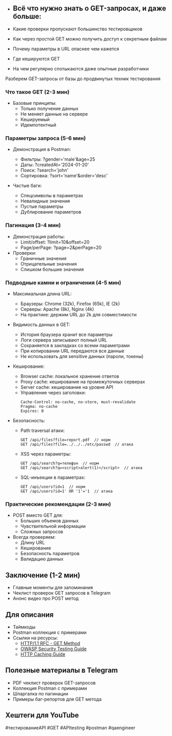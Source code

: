 
- ## Всё что нужно знать о GET-запросах, и даже больше:

- Какие проверки пропускают большинство тестировщиков
- Как через простой GET можно получить доступ к секретным файлам
- Почему параметры в URL опаснее чем кажется
- Где кешируются GET
- На чем регулярно спотыкаются даже опытные разработчики

Разберем GET-запросы от базы до продвинутых техник тестирования
### Что такое GET (2-3 мин)
- Базовые принципы:
  - Только получение данных
  - Не меняет данные на сервере
  - Кешируемый
  - Идемпотентный

### Параметры запроса (5-6 мин)
- Демонстрация в Postman:
  - Фильтры: ?gender='male'&age=25
  - Даты: ?createdAt='2024-01-20'
  - Поиск: ?search='john'
  - Сортировка: ?sort='name'&order='desc'

- Частые баги:
  - Спецсимволы в параметрах
  - Невалидные значения
  - Пустые параметры
  - Дублирование параметров

### Пагинация (3-4 мин)
- Демонстрация работы:
  - Limit/offset: ?limit=10&offset=20
  - Page/perPage: ?page=2&perPage=20
- Проверки:
  - Граничные значения
  - Отрицательные значения
  - Слишком большие значения

### Подводные камни и ограничения (4-5 мин)

- Максимальная длина URL:
  - Браузеры: Chrome (32k), Firefox (65k), IE (2k)
  - Серверы: Apache (8k), Nginx (4k)
  - На практике: держим URL до 2k для совместимости

- Видимость данных в GET:
  - История браузера хранит все параметры
  - Логи сервера записывают полный URL
  - Сохраняется в закладках со всеми параметрами
  - При копировании URL передаются все данные
  - Не использовать для sensitive данных (пароли, токены)

- Кеширование:
  - Browser cache: локальное хранение ответов
  - Proxy cache: кеширование на промежуточных серверах
  - Server cache: кеширование на уровне API
  - Управление через заголовки:
    ```
    Cache-Control: no-cache, no-store, must-revalidate
    Pragma: no-cache
    Expires: 0
    ```

- Безопасность:
  - Path traversal атаки:
    ```
    GET /api/files?file=report.pdf  // норм
    GET /api/files?file=../../../etc/passwd  // атака
    ```
  - XSS через параметры:
    ```
    GET /api/search?q=телефон  // норм
    GET /api/search?q=<script>alert(1)</script>  // атака
    ```
  - SQL-инъекции в параметрах:
    ```
    GET /api/users?id=1  // норм
    GET /api/users?id=1' OR '1'='1  // атака
    ```

### Практические рекомендации (2-3 мин)
- POST вместо GET для:
  - Больших объемов данных
  - Чувствительной информации
  - Сложных запросов
- Всегда проверяем:
  - Длину URL
  - Кеширование
  - Безопасность параметров
  - Валидацию данных

## Заключение (1-2 мин)
- Главные моменты для запоминания
- Чеклист проверок GET запросов в Telegram
- Анонс видео про POST метод

## Для описания
- Таймкоды
- Postman коллекция с примерами
- Ссылки на ресурсы:
  - [HTTP/1.1 RFC - GET Method](https://tools.ietf.org/html/rfc7231#section-4.3.1)
  - [OWASP Security Testing Guide](https://owasp.org/www-project-web-security-testing-guide/)
  - [HTTP Caching Guide](https://developer.mozilla.org/en-US/docs/Web/HTTP/Caching)

## Полезные материалы в Telegram
- PDF чеклист проверок GET-запросов
- Коллекция Postman с примерами
- Шпаргалка по пагинации
- Примеры баг-репортов для GET метода

## Хештеги для YouTube
#тестированиеAPI #GET #APItesting #postman #qaengineer